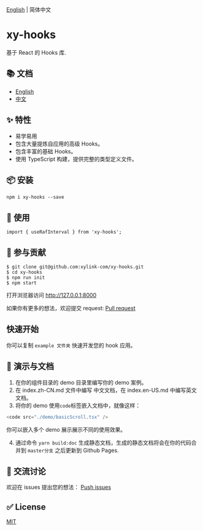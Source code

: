 [English](./README.md) | 简体中文

# xy-hooks

基于 React 的 Hooks 库.

## 📚 文档

- [English](https://xylink-com.github.io/xy-hooks/)
- [中文](https://xylink-com.github.io/xy-hooks/zh-CN)

## ✨ 特性

- 易学易用
- 包含大量提炼自应用的高级 Hooks。
- 包含丰富的基础 Hooks。
- 使用 TypeScript 构建，提供完整的类型定义文件。

## 📦 安装

```
npm i xy-hooks --save
```

## 🔨 使用

```
import { useRafInterval } from 'xy-hooks';
```
## 🤝 参与贡献

```
$ git clone git@github.com:xylink-com/xy-hooks.git
$ cd xy-hooks
$ npm run init
$ npm start
```

打开浏览器访问 http://127.0.0.1:8000

如果你有更多的想法，欢迎提交 request: [Pull request](https://github.com/xylink-com/xy-hooks/pulls)

## 快速开始

你可以复制 `example 文件夹` 快速开发您的 hook 应用。

## 🤡  演示与文档

1. 在你的组件目录的 demo 目录里编写你的 demo 案例。
2. 在 index.zh-CN.md 文件中编写 中文文档，在 index.en-US.md 中编写英文文档。
3. 将你的 demo 使用`code`标签嵌入文档中，就像这样：
  
```ts
<code src="./demo/basicScroll.tsx" />
```
你可以嵌入多个 demo 展示展示不同的使用效果。

4. 通过命令 `yarn build:doc` 生成静态文档，生成的静态文档将会在你的代码合并到 `master分支` 之后更新到 Github Pages.

## 👥 交流讨论

欢迎在 issues 提出您的想法： [Push issues](https://github.com/xylink-com/xy-hooks/issues)

## ✅ License

[MIT](https://github.com/xylink-com/xy-hooks/blob/master/LICENSE)

